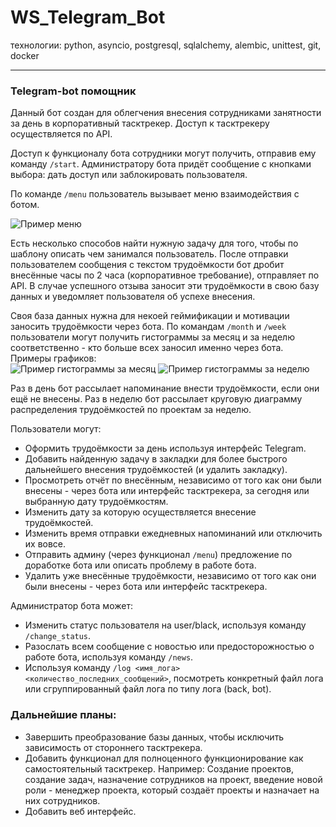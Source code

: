 # WS_Telegram_Bot

технологии: python, asyncio, postgresql, sqlalchemy, alembic, unittest, git, docker
____
### Telegram-bot помощник

Данный бот создан для облегчения внесения сотрудниками занятности за день в корпоративный тасктрекер. Доступ к тасктрекеру осуществляется по API.

Доступ к функционалу бота сотрудники могут получить, отправив ему команду `/start`.
Администратору бота придёт сообщение с кнопками выбора: дать доступ или заблокировать пользователя.

По команде `/menu` пользователь вызывает меню взаимодействия с ботом.

![Пример меню](https://cdn.discordapp.com/attachments/712380908388483133/935585157082140672/unknown.png "меню")

Есть несколько способов найти нужную задачу для того, чтобы по шаблону описать чем занимался пользователь.
После отправки пользователем сообщения с текстом трудоёмкости бот дробит внесённые часы по 2 часа (корпоративное требование), 
отправляет по API. В случае успешного отзыва заносит эти трудоёмкости в свою базу данных и уведомляет пользователя об успехе внесения.

Своя база данных нужна для некоей геймификации и мотивации заносить трудоёмкости через бота. 
По командам `/month` и `/week` пользователи могут получить гистограммы за месяц и за неделю соответственно - кто больше всех заносил именно через бота.    
Примеры графиков:    
![Пример гистограммы за месяц](https://cdn.discordapp.com/attachments/712380908388483133/935587819479506954/unknown.png "month")
![Пример гистограммы за неделю](https://cdn.discordapp.com/attachments/712380908388483133/935588238180098178/unknown.png "week")

Раз в день бот рассылает напоминание внести трудоёмкости, если они ещё не внесены.
Раз в неделю бот рассылает круговую диаграмму распределения трудоёмкостей по проектам за неделю.

Пользователи могут:
- Оформить трудоёмкости за день используя интерфейс Telegram.
- Добавить найденную задачу в закладки для более быстрого дальнейшего внесения трудоёмкостей (и удалить закладку).
- Просмотреть отчёт по внесённым, независимо от того как они были внесены - через бота или интерфейс тасктрекера, за сегодня или выбранную дату трудоёмкостям.
- Изменить дату за которую осуществляется внесение трудоёмкостей.
- Изменить время отправки ежедневных напоминаний или отключить их вовсе.
- Отправить админу (через функционал `/menu`) предложение по доработке бота или описать проблему в работе бота.
- Удалить уже внесённые трудоёмкости, независимо от того как они были внесены - через бота или интерфейс тасктрекера.

Администратор бота может:
- Изменить статус пользователя на user/black, используя команду `/change_status`.
- Разослать всем сообщение с новостью или предосторожностью о работе бота, используя команду `/news`.
- Используя команду `/log <имя_лога> <количество_последних_сообщений>`, посмотреть конкретный файл лога или сгруппированный файл лога по типу лога (back, bot).


### Дальнейшие планы:
- Завершить преобразование базы данных, чтобы исключить зависимость от стороннего тасктрекера.
- Добавить функционал для полноценного функционирование как самостоятельный тасктрекер. Например: Создание проектов, создание задач, назначение сотрудников на проект, введение новой роли - менеджер проекта, который создаёт проекты и назначает на них сотрудников.
- Добавить веб интерфейс.
